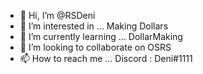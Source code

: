 - 👋 Hi, I’m @RSDeni
- 👀 I’m interested in ... Making Dollars
- 🌱 I’m currently learning ... DollarMaking
- 💞️ I’m looking to collaborate on OSRS
- 📫 How to reach me ... Discord : Deni#1111

<!---
RSDeni/RSDeni is a ✨ special ✨ repository because its `README.md` (this file) appears on your GitHub profile.
You can click the Preview link to take a look at your changes.
--->
